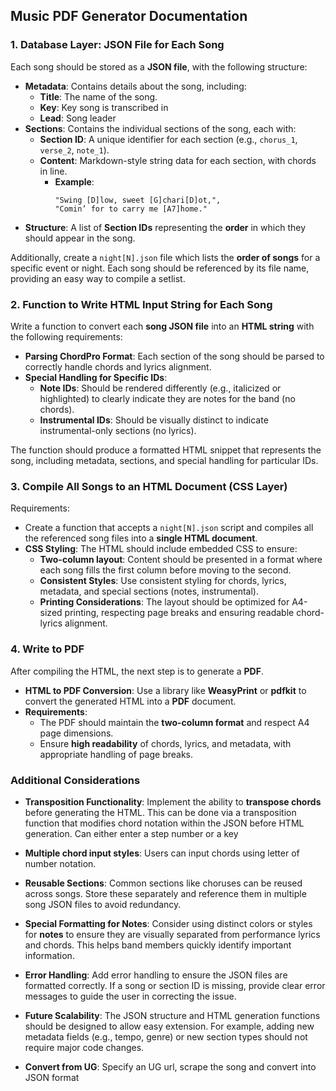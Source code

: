 ## Music PDF Generator Documentation

### 1. Database Layer: JSON File for Each Song

Each song should be stored as a **JSON file**, with the following structure:

- **Metadata**: Contains details about the song, including:
  - **Title**: The name of the song.
  - **Key**: Key song is transcribed in
  - **Lead**: Song leader
- **Sections**: Contains the individual sections of the song, each with:
  - **Section ID**: A unique identifier for each section (e.g., `chorus_1`, `verse_2`, `note_1`).
  - **Content**: Markdown-style string data for each section, with chords in line.
    - **Example**:
      ```
      "Swing [D]low, sweet [G]chari[D]ot,",
      "Comin’ for to carry me [A7]home."
      ```
- **Structure**: A list of **Section IDs** representing the **order** in which they should appear in the song.

Additionally, create a `night[N].json` file which lists the **order of songs** for a specific event or night. Each song should be referenced by its file name, providing an easy way to compile a setlist.

### 2. Function to Write HTML Input String for Each Song

Write a function to convert each **song JSON file** into an **HTML string** with the following requirements:

- **Parsing ChordPro Format**: Each section of the song should be parsed to correctly handle chords and lyrics alignment.
- **Special Handling for Specific IDs**:
  - **Note IDs**: Should be rendered differently (e.g., italicized or highlighted) to clearly indicate they are notes for the band (no chords).
  - **Instrumental IDs**: Should be visually distinct to indicate instrumental-only sections (no lyrics).

The function should produce a formatted HTML snippet that represents the song, including metadata, sections, and special handling for particular IDs.

### 3. Compile All Songs to an HTML Document (CSS Layer)

Requirements:

- Create a function that accepts a `night[N].json` script and compiles all the referenced song files into a **single HTML document**.
- **CSS Styling**: The HTML should include embedded CSS to ensure:
  - **Two-column layout**: Content should be presented in a format where each song fills the first column before moving to the second.
  - **Consistent Styles**: Use consistent styling for chords, lyrics, metadata, and special sections (notes, instrumental).
  - **Printing Considerations**: The layout should be optimized for A4-sized printing, respecting page breaks and ensuring readable chord-lyrics alignment.

### 4. Write to PDF

After compiling the HTML, the next step is to generate a **PDF**.

- **HTML to PDF Conversion**: Use a library like **WeasyPrint** or **pdfkit** to convert the generated HTML into a **PDF** document.
- **Requirements**:
  - The PDF should maintain the **two-column format** and respect A4 page dimensions.
  - Ensure **high readability** of chords, lyrics, and metadata, with appropriate handling of page breaks.

### Additional Considerations

- **Transposition Functionality**: Implement the ability to **transpose chords** before generating the HTML. This can be done via a transposition function that modifies chord notation within the JSON before HTML generation. Can either enter a step number or a key
- **Multiple chord input styles**: Users can input chords using letter of number notation.
- **Reusable Sections**: Common sections like choruses can be reused across songs. Store these separately and reference them in multiple song JSON files to avoid redundancy.
- **Special Formatting for Notes**: Consider using distinct colors or styles for **notes** to ensure they are visually separated from performance lyrics and chords. This helps band members quickly identify important information.
- **Error Handling**: Add error handling to ensure the JSON files are formatted correctly. If a song or section ID is missing, provide clear error messages to guide the user in correcting the issue.
- **Future Scalability**: The JSON structure and HTML generation functions should be designed to allow easy extension. For example, adding new metadata fields (e.g., tempo, genre) or new section types should not require major code changes.

- **Convert from UG**: Specify an UG url, scrape the song and convert into JSON format




